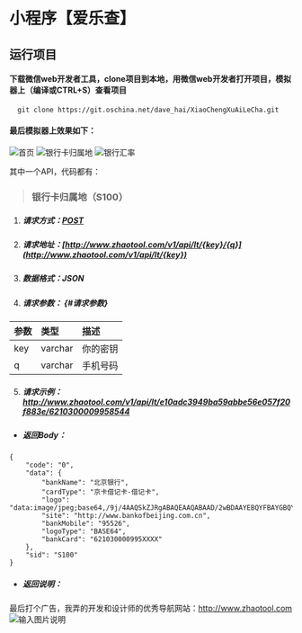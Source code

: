 小程序【爱乐查】
===================================  
   
运行项目
-----------------------------------  
 #### 下载微信web开发者工具，clone项目到本地，用微信web开发者打开项目，模拟器上（编译或CTRL+S）查看项目
      git clone https://git.oschina.net/dave_hai/XiaoChengXuAiLeCha.git
 #### 最后模拟器上效果如下：
 ![首页](https://git.oschina.net/uploads/images/2017/0911/220257_e83ec141_453823.png "IMG_0210.PNG")
![银行卡归属地](https://git.oschina.net/uploads/images/2017/0911/220322_fe30f78e_453823.png "IMG_0211.PNG")
![银行汇率](https://git.oschina.net/uploads/images/2017/0911/220353_2eb79065_453823.png "IMG_0213.PNG")
  
其中一个API，代码都有：

> ### 银行卡归属地（S100）

1. ##### 请求方式：[POST](http://www.zhaotool.com/markdown.html#)
2. ##### 请求地址：[http://www.zhaotool.com/v1/api/lt/{key}/{q}](http://www.zhaotool.com/v1/api/lt/{key}) 
3. ##### 数据格式：JSON 
4. ##### 请求参数： {\#请求参数}

| 参数 | 类型 | 描述 |
| :--- | :--- | :--- |
| key | varchar | 你的密钥 |
| q | varchar | 手机号码 |

5. ##### 请求示例： http://www.zhaotool.com/v1/api/lt/e10adc3949ba59abbe56e057f20f883e/6210300009958544

* ##### 返回Body：

```
{
    "code": "0",
    "data": {
        "bankName": "北京银行",
        "cardType": "京卡借记卡-借记卡",
        "logo": "data:image/jpeg;base64,/9j/4AAQSkZJRgABAQEAAQABAAD/2wBDAAYEBQYFBAYGBQYHBwYIChAKC9k=........",
        "site": "http://www.bankofbeijing.com.cn",
        "bankMobile": "95526",
        "logoType": "BASE64",
        "bankCard": "621030000995XXXX"
    },
    "sid": "S100"
}
```

* ##### 返回说明：

最后打个广告，我弄的开发和设计师的优秀导航网站：http://www.zhaotool.com
![输入图片说明](https://git.oschina.net/uploads/images/2017/0911/220841_0264cfb9_453823.png "屏幕截图.png")


